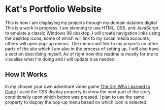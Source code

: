 # Kat's Portfolio Website

This is how I am displaying my projects through my domain datalore.digital
This is a work in progress. I am planning to use HTML, CSS, and JavaScript to emulate a classic Windows 98 desktop. I will create navigation links using the desktop icons, some of which will link to my social media accounts, others will open pop-up menus. The menus will link to my projects on other parts of the site which I am also in the process of setting up. I will also have a section describing myself. As of right now this readme is mostly for me to visualise what I'm doing and I will update it as needed.

## How It Works

In my choose your own adventure video game [The Girl Who Learned to Code](https://pages.git.generalassemb.ly/LtCommData/video_game_project/) I used the CSS display property to show the next part of the story conditionally upon which button was pressed. I plan to use the same property to display the pop-up menu based on which icon is selected.